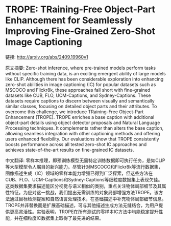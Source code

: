 # TROPE: TRaining-Free Object-Part Enhancement for Seamlessly Improving Fine-Grained Zero-Shot Image Captioning

链接: http://arxiv.org/abs/2409.19960v1

原文摘要:
Zero-shot inference, where pre-trained models perform tasks without specific
training data, is an exciting emergent ability of large models like CLIP.
Although there has been considerable exploration into enhancing zero-shot
abilities in image captioning (IC) for popular datasets such as MSCOCO and
Flickr8k, these approaches fall short with fine-grained datasets like CUB, FLO,
UCM-Captions, and Sydney-Captions. These datasets require captions to discern
between visually and semantically similar classes, focusing on detailed object
parts and their attributes. To overcome this challenge, we introduce
TRaining-Free Object-Part Enhancement (TROPE). TROPE enriches a base caption
with additional object-part details using object detector proposals and Natural
Language Processing techniques. It complements rather than alters the base
caption, allowing seamless integration with other captioning methods and
offering users enhanced flexibility. Our evaluations show that TROPE
consistently boosts performance across all tested zero-shot IC approaches and
achieves state-of-the-art results on fine-grained IC datasets.

中文翻译:
零样本推理，即预训练模型无需特定训练数据即可执行任务，是如CLIP等大型模型令人瞩目的新兴能力。尽管针对MSCOCO和Flickr8k等流行数据集，图像描述生成（IC）领域的零样本能力增强已得到广泛探索，但这些方法在CUB、FLO、UCM-Captions和Sydney-Captions等细粒度数据集上表现欠佳。这类数据集要求描述能区分视觉与语义相似的类别，重点关注物体局部细节及其属性特征。为应对这一挑战，我们提出无需训练的对象局部增强方法TROPE。该方法通过目标检测提案和自然语言处理技术，在基础描述中补充物体局部细节信息。TROPE并非替换而是扩展基础描述，可与其他描述生成方法无缝结合，为用户提供更高灵活性。实验表明，TROPE在所有测试的零样本IC方法中均能稳定提升性能，并在细粒度IC数据集上取得了最先进的结果。
